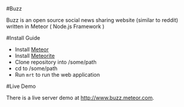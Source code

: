 #Buzz

Buzz is an open source social news sharing website (similar to reddit) written in Meteor ( Node.js Framework )

#Install Guide
+ Install [Meteor](https://www.meteor.com/)
+ Install [Meteorite](https://github.com/oortcloud/meteorite)
+ Clone repository into /some/path
+ cd to /some/path
+ Run `mrt` to run the web application

#Live Demo

There is a live server demo at http://www.buzz.meteor.com.
